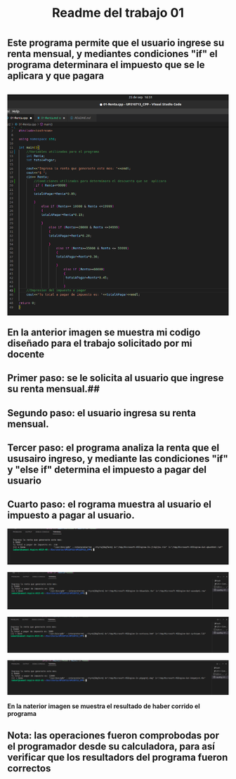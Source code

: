 <h1 align=center>Readme del trabajo 01<h1>

<h2>Este programa permite que el usuario ingrese su renta mensual, y mediantes condiciones "if" el programa determinara el impuesto que se le aplicara y que pagara<h2>

![Codigo de programa](/imagenes/Imagen1.png)

**En la anterior imagen se muestra mi codigo diseñado para el trabajo solicitado por mi docente**

## Primer paso: se le solicita al usuario que ingrese su renta mensual.##
## Segundo paso: el usuario ingresa su renta mensual. ##
## Tercer paso: el programa analiza la renta que el ususairo ingreso, y mediante las condiciones "if" y "else if" determina el impuesto a pagar del usuario ##
## Cuarto paso: el rograma muestra al usuario el impuesto a pagar al usuario. ##

![Corrida de programa1](/imagenes/CorridaDePrograma0.png)

![Corrida de programa2](/imagenes/CorridaDePrograma.png)

![Corrida de programa3](/imagenes/CorridaDePrograma1.png)

![Corrida de programa4](/imagenes/CorridaDePrograma2.png)

**En la naterior imagen se muestra el resultado de haber corrido el programa**

<h2> Nota: las operaciones fueron comprobodas por el programador desde su calculadora, para así verificar que los resultadors del programa fueron correctos<h2>